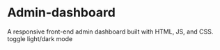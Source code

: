 # Admin-dashboard
A responsive front-end admin dashboard built with HTML, JS, and CSS.
toggle light/dark mode
